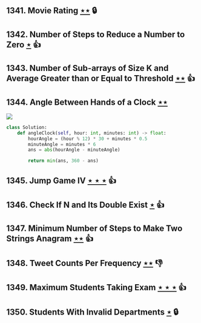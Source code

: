 ## 1341. Movie Rating [$\star\star$](https://leetcode.com/problems/movie-rating) 🔒

## 1342. Number of Steps to Reduce a Number to Zero [$\star$](https://leetcode.com/problems/number-of-steps-to-reduce-a-number-to-zero) :thumbsup:

## 1343. Number of Sub-arrays of Size K and Average Greater than or Equal to Threshold [$\star\star$](https://leetcode.com/problems/number-of-sub-arrays-of-size-k-and-average-greater-than-or-equal-to-threshold) :thumbsup:

## 1344. Angle Between Hands of a Clock [$\star\star$](https://leetcode.com/problems/angle-between-hands-of-a-clock)

![](https://img.shields.io/badge/-Math-434343.svg?style=flat-square)

```python
class Solution:
    def angleClock(self, hour: int, minutes: int) -> float:
        hourAngle = (hour % 12) * 30 + minutes * 0.5
        minuteAngle = minutes * 6
        ans = abs(hourAngle - minuteAngle)

        return min(ans, 360 - ans)
```

## 1345. Jump Game IV [$\star\star\star$](https://leetcode.com/problems/jump-game-iv) :thumbsup:

## 1346. Check If N and Its Double Exist [$\star$](https://leetcode.com/problems/check-if-n-and-its-double-exist) :thumbsup:

## 1347. Minimum Number of Steps to Make Two Strings Anagram [$\star\star$](https://leetcode.com/problems/minimum-number-of-steps-to-make-two-strings-anagram) :thumbsup:

## 1348. Tweet Counts Per Frequency [$\star\star$](https://leetcode.com/problems/tweet-counts-per-frequency) :thumbsdown:

## 1349. Maximum Students Taking Exam [$\star\star\star$](https://leetcode.com/problems/maximum-students-taking-exam) :thumbsup:

## 1350. Students With Invalid Departments [$\star$](https://leetcode.com/problems/students-with-invalid-departments) 🔒

